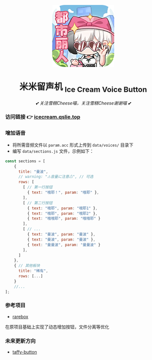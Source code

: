<!-- markdownlint-disable MD033 MD041-->

<p align="center">
  <img src="img/favicon.ico" width="200" height="200"/>
</p>
<div align="center">

# 米米留声机 <sub>Ice Cream Voice Button</sub>
<!-- markdownlint-disable-next-line MD036 -->
_💕 关注雪糕Cheese喵，关注雪糕Cheese谢谢喵 💕_
</div>

### 访问链接 👉 [icecream.qslie.top](https://icecream.qslie.top/)

### 增加语音

- 将所需音频文件以 `param.acc` 形式上传到 `data/voices/` 目录下
- 编写 `data/sections.js` 文件，示例如下：

```js
const sections = [
    {
      title: "曼波",
      // warning: "⚠音量に注意⚠", // 可选
      rows: [
        [ // 第一行按钮
          { text: "哦耶！", param: "哦耶" },
        ],
        [ // 第二行按钮
          { text: "哦耶", param: "哦耶1" },
          { text: "哦耶", param: "哦耶2" },
          { text: "哦哦耶", param: "哦哦耶" }
        ],
        [ // ...
          { text: "曼波", param: "曼波" },
          { text: "曼波", param: "曼波" },
          { text: "曼曼波", param: "曼曼波" }
        ],
      ]
    },
    { // 其他板块
      title: "稀有",
      rows: [...]
    }
    //...
];
```

### 参考项目

- [rarebox](https://github.com/Initsnow/rarebox)

在原项目基础上实现了动态增加按钮，文件分离等优化

### 未来更新方向

- [taffy-button](https://github.com/ChowDPa02k/taffy-button)